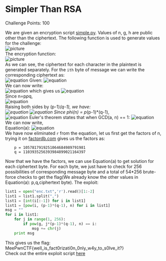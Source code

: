 # Simpler Than RSA
  
Challenge Points: 100  
  
We are given an encryption script [simple.py](simple.py). Values of n, g, h are public other than the ciphertext. The following function is used to generate values for the challenge:  
![picture](https://i.imgur.com/0QUHha4.png)  
The encryption function:  
![picture](https://i.imgur.com/ORlFqDf.png)  
As we can see, the ciphertext for each character in the plaintext is generated separately. For the `ith` byte of message we can write the corresponding ciphertext as:  
![equation](https://latex.codecogs.com/gif.latex?c_i=((g^{m_i}\mod&space;n)*(h^{r}\mod&space;n))\mod&space;n)  
Given: ![equation](https://latex.codecogs.com/gif.latex?h=g^{n}\mod&space;n)  
We can now write:  
![equation](https://latex.codecogs.com/gif.latex?c_i=((g^{m_i}\mod&space;n)*(g^{nr}\mod&space;n))\mod&space;n)  
which gives us ![equation](https://latex.codecogs.com/gif.latex?c_i=g^{m_i&plus;nr}\mod&space;n)  
Since n=p*p*q,  
![equation](https://latex.codecogs.com/gif.latex?c_i=g^{m_i&plus;p^{2}qr}\mod&space;n)  
Raising both sides by (p-1)*(q-1), we have:  
![equation](https://latex.codecogs.com/gif.latex?c_i^{(p-1)*(q-1)}\mod&space;n=g^{(m_i&plus;p^{2}qr)*(p-1)*(q-1)}\mod&space;n)  
![equation](https://latex.codecogs.com/gif.latex?c_i^{(p-1)*(q-1)}\mod&space;n=g^{(m_i*(p-1)*(q-1))&plus;(p*(p-1)*(q-1)*nr)}\mod&space;n)  
Since phi(n) = p*(p-1)*(q-1),  
![equation](https://latex.codecogs.com/gif.latex?c_i^{(p-1)*(q-1)}\mod&space;n=(g^{(m_i*(p-1)*(q-1))}*g^{nr\phi(n)})\mod&space;n)  
Euler's theorem states that when GCD(a, n) == 1: ![equation](https://latex.codecogs.com/gif.latex?a^{\phi(n)}\equiv1\mod&space;n)  
We can now write,  
Equation(a): ![equation](https://latex.codecogs.com/gif.latex?c_i^{(p-1)*(q-1)}\mod&space;n=g^{m_i*(p-1)*(q-1)}.1\mod&space;n)  
We have now eliminated `r` from the equation, let us first get the factors of n, trying it on [factordb.com](factordb.com) gives us the factors as:  
```
    p = 1057817919251064684989791981
    q = 1103935256393984899021164397
```  
Now that we have the factors, we can use Equation(a) to get solution for each ciphertext byte. For each byte, we just have to check for 256 possibilities of corresponding message byte and a total of 54*256 brute-force checks to get the flag(We already know the other values in Equation(a): p,q,ciphertext byte). The exploit:  
```python
list1 = open("enc.txt",'r').read()[1:-2]
list1 = list1.split(",")
list1 = [int(i[:-1]) for i in list1]
list1 = [pow(i, (p-1)*(q-1), n) for i in list1]
msg = ""
for i in list1:
	for j in range(1, 256):
		if pow(g, j*(p-1)*(q-1), n) == i:
			msg += chr(j)
	print msg
```  
This gives us the flag: MeePwnCTF{well_is_fact0rizati0n_0nly_w4y_to_s0lve_it?}  
Check out the entire exploit script [here](exploit.py)

